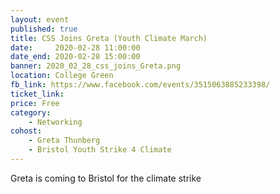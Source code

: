 ```yaml
---
layout: event
published: true
title: CSS Joins Greta (Youth Climate March)
date:     2020-02-28 11:00:00
date_end: 2020-02-28 15:00:00
banner: 2020_02_28_css_joins_Greta.png
location: College Green
fb_link: https://www.facebook.com/events/3515063885233398/
ticket_link:
price: Free
category:
    - Networking
cohost:
    - Greta Thunberg
    - Bristol Youth Strike 4 Climate
---
```


Greta is coming to Bristol for the climate strike
